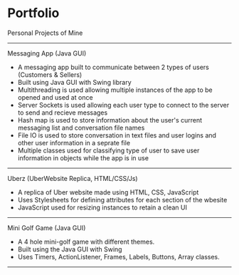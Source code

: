 # Portfolio
Personal Projects of Mine 

-----------------------------------------------------------------------------------------------------------------------
Messaging App (Java GUI)
- A messaging app built to communicate between 2 types of users (Customers & Sellers)
- Built using Java GUI with Swing library
- Multithreading is used allowing multiple instances of the app to be opened and used at once
- Server Sockets is used allowing each user type to connect to the server to send and recieve messages
- Hash map is used to store information about the user's current messaging list and conversation file names
- File IO is used to store conversation in text files and user logins and other user information in a seprate file
- Multiple classes used for classifying type of user to save user information in objects while the app is in use
  
-----------------------------------------------------------------------------------------------------------------------
Uberz (UberWebsite Replica, HTML/CSS/Js)
- A replica of Uber website made using HTML, CSS, JavaScript
- Uses Stylesheets for defining attributes for each section of the wbesite
- JavaScript used for resizing instances to retain a clean UI

-----------------------------------------------------------------------------------------------------------------------
Mini Golf Game (Java GUI)
- A 4 hole mini-golf game with different themes. 
- Built using the Java GUI with Swing 
- Uses Timers, ActionListener, Frames, Labels, Buttons, Array classes.

-----------------------------------------------------------------------------------------------------------------------
